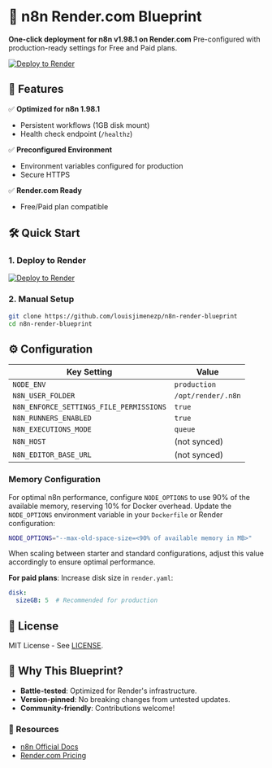 # 🚀 n8n Render.com Blueprint

**One-click deployment for n8n v1.98.1 on Render.com**
Pre-configured with production-ready settings for Free and Paid plans.

[![Deploy to Render](https://render.com/images/deploy-to-render-button.svg)](https://render.com/deploy)

## 🔧 Features

✅ **Optimized for n8n 1.98.1**
- Persistent workflows (1GB disk mount)
- Health check endpoint (`/healthz`)

✅ **Preconfigured Environment**
- Environment variables configured for production
- Secure HTTPS

✅ **Render.com Ready**
- Free/Paid plan compatible

## 🛠️ Quick Start

### 1. Deploy to Render
[![Deploy to Render](https://render.com/images/deploy-to-render-button.svg)](https://render.com/deploy?repo=https://github.com/louisjimenezp/n8n-render-blueprint)

### 2. Manual Setup
```bash
git clone https://github.com/louisjimenezp/n8n-render-blueprint
cd n8n-render-blueprint
```

## ⚙️ Configuration

| Key Setting               | Value                      |
|---------------------------|----------------------------|
| `NODE_ENV`                | `production`               |
| `N8N_USER_FOLDER`         | `/opt/render/.n8n`         |
| `N8N_ENFORCE_SETTINGS_FILE_PERMISSIONS` | `true` |
| `N8N_RUNNERS_ENABLED`     | `true`                     |
| `N8N_EXECUTIONS_MODE`     | `queue`                    |
| `N8N_HOST`                | (not synced)               |
| `N8N_EDITOR_BASE_URL`     | (not synced)               |

### Memory Configuration

For optimal n8n performance, configure `NODE_OPTIONS` to use 90% of the available memory, reserving 10% for Docker overhead. Update the `NODE_OPTIONS` environment variable in your `Dockerfile` or Render configuration:

```bash
NODE_OPTIONS="--max-old-space-size=<90% of available memory in MB>"
```

When scaling between starter and standard configurations, adjust this value accordingly to ensure optimal performance.

**For paid plans**: Increase disk size in `render.yaml`:
```yaml
disk:
  sizeGB: 5  # Recommended for production
```

## 📜 License
MIT License - See [LICENSE](LICENSE).

## 🌟 Why This Blueprint?
- **Battle-tested**: Optimized for Render's infrastructure.
- **Version-pinned**: No breaking changes from untested updates.
- **Community-friendly**: Contributions welcome!

### 🔗 Resources
- [n8n Official Docs](https://docs.n8n.io)
- [Render.com Pricing](https://render.com/pricing)
